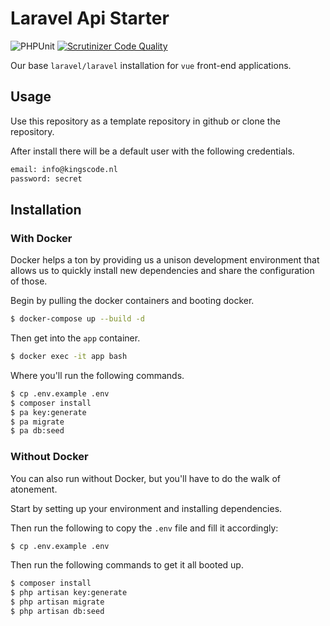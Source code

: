 # Laravel Api Starter

![PHPUnit](https://github.com/kingscode/laravel-api-starter/workflows/PHPUnit/badge.svg)
[![Scrutinizer Code Quality](https://scrutinizer-ci.com/g/kingscode/laravel-api-starter/badges/quality-score.png?b=master)](https://scrutinizer-ci.com/g/kingscode/laravel-api-starter/?branch=master)

Our base `laravel/laravel` installation for `vue` front-end applications.

## Usage
Use this repository as a template repository in github or clone the repository.

After install there will be a default user with the following credentials.
```bash
email: info@kingscode.nl
password: secret
```

## Installation
### With Docker
Docker helps a ton by providing us a unison development environment that allows us to quickly install new dependencies and share the configuration of those.

Begin by pulling the docker containers and booting docker.
```bash
$ docker-compose up --build -d
```

Then get into the `app` container.
```bash
$ docker exec -it app bash
```

Where you'll run the following commands.
```bash
$ cp .env.example .env
$ composer install
$ pa key:generate
$ pa migrate
$ pa db:seed
```

### Without Docker
You can also run without Docker, but you'll have to do the walk of atonement. 

Start by setting up your environment and installing dependencies.

Then run the following to copy the `.env` file and fill it accordingly:
```bash
$ cp .env.example .env
```

Then run the following commands to get it all booted up.
```bash
$ composer install
$ php artisan key:generate
$ php artisan migrate
$ php artisan db:seed
```
